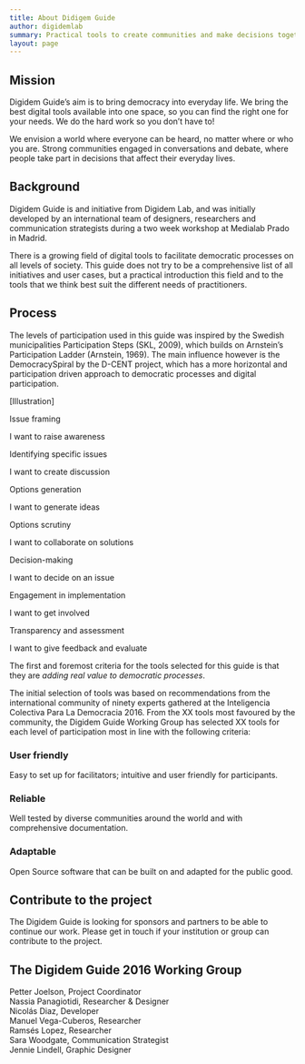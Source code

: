 ```yaml
---
title: About Didigem Guide
author: digidemlab
summary: Practical tools to create communities and make decisions together.
layout: page
---
```


## Mission

Digidem Guide’s aim is to bring democracy into everyday life. We bring the best digital tools available into one space, so you can find the right one for your needs. We do the hard work so you don’t have to!

We envision a world where everyone can be heard, no matter where or who you are. Strong communities engaged in conversations and debate, where people take part in decisions that affect their everyday lives.

## Background

Digidem Guide is and initiative from Digidem Lab, and was initially developed by an international team of designers, researchers and communication strategists during a two week workshop at Medialab Prado in Madrid.

There is a growing field of digital tools to facilitate democratic processes on all levels of society. This guide does not try to be a comprehensive list of all initiatives and user cases, but a practical introduction this field and to the tools that we think best suit the different needs of practitioners.

## Process

The levels of participation used in this guide was inspired by the Swedish municipalities Participation Steps (SKL, 2009), which builds on Arnstein’s Participation Ladder (Arnstein, 1969). The main influence however is the DemocracySpiral by the D-CENT project, which has a more horizontal and participation driven approach to democratic processes and digital participation.

[Illustration]

Issue framing

I want to raise awareness

Identifying specific issues

I want to create discussion

Options generation

I want to generate ideas

Options scrutiny

I want to collaborate on solutions

Decision-making

I want to decide on an issue

Engagement in implementation

I want to get involved

Transparency and assessment

I want to give feedback and evaluate

The first and foremost criteria for the tools selected for this guide is that they are *adding real value to democratic processes*.

The initial selection of tools was based on recommendations from the international community of ninety experts gathered at the Inteligencia Colectiva Para La Democracia 2016. From the XX tools most favoured by the community, the Digidem Guide Working Group has selected XX tools for each level of participation most in line with the following criteria:

### User friendly
Easy to set up for facilitators; intuitive and user friendly for participants.

### Reliable
Well tested by diverse communities around the world and with comprehensive documentation.

### Adaptable
Open Source software that can be built on and adapted for the public good.

## Contribute to the project

The Digidem Guide is looking for sponsors and partners to be able to continue our work. Please get in touch if your institution or group can contribute to the project.

## The Digidem Guide 2016 Working Group

Petter Joelson, Project Coordinator  
Nassia Panagiotidi, Researcher & Designer  
Nicolás Diaz, Developer  
Manuel Vega-Cuberos, Researcher  
Ramsés Lopez, Researcher  
Sara Woodgate, Communication Strategist  
Jennie Lindell, Graphic Designer  
